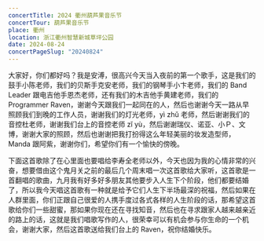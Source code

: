 ```yaml
---
concertTitle: 2024 衢州葫芦果音乐节
concertTour: 葫芦果音乐节
place: 衢州
location: 浙江衢州智慧新城草坪公园
date: 2024-08-24
concertPageSlug: "20240824"
---
```

大家好，你们都好吗？我是安溥，很高兴今天当入夜前的第一个歌手，这是我们的鼓手小陈老师，我们的贝斯手克安老师，我们的钢琴手小卞老师，我们的 Band Leader 跟电吉他手恩杰老师，还有我们的木吉他手黄建老师，我们的 Programmer Raven，谢谢今天跟我们一起同在的人，然后也谢谢今天一路从早照顾我们到晚的工作人员，谢谢我们的灯光老师，yì zhǔ 老师，然后谢谢我们的音控杜老师，谢谢我们台上的音控老师 zǐ yù，然后谢谢瑞仪、诺亚、小Ｐ、文博，谢谢大家的照顾，然后也谢谢把我打扮得这么年轻美丽的妆发造型师，Manda 跟阿紫，谢谢你们，希望你们有一个愉快的傍晚。

下面这首歌除了在心里面也要唱给李寿全老师以外，今天也因为我的心情非常的兴奋，想要借由这个鬼月关之前的最后几个周末唱一次这首歌给大家听，这首歌是一首翻唱的歌曲，九月我有好多好多朋友其他要步入人生下个阶段，他们都要结婚了，所以我今天唱这首歌有一种就是给予它们人生下半场最深的祝福，然后如果在人群里面，你们正跟自己很爱的人携手度过各式各样的人生阶段的话，那希望这首歌给你们一些甜蜜，那如果你现在还在寻找知音，然后也在寻求跟家人越来越亲近的路上的话，这就是我们唱歌写作的人，很荣幸可以有机会参与你生命的一个机会，谢谢大家，然后这首歌送给我们台上的 Raven，祝你结婚快乐。